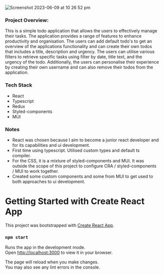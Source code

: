 ![Screenshot 2023-06-09 at 10 26 52 pm](https://github.com/JesseTDev/redux-todo-project/assets/121024534/fad592e4-7072-41b0-b873-083e40b4d2c4)

<h3>Project Overview:</h3>

This is a simple todo application that allows the users to effectively manage their tasks. The application provides a range of features to enhance productivity and organisation. The users can add default todo's to get an overview of the applications functionality and can create their own todos that includes a title, description and urgency. The users can utilise various filters to retrieve specific tasks using filter by date, title text, and the urgency of the todo. Additionally, the users can personalise their experience by creating their own username and can also remove their todos from the application.

<h3>Tech Stack</h3>

- React
- Typescript
- Redux
- Styled-components
- MUI

<h3>Notes</h3>

- React was chosen because I aim to become a junior react developer and for its capabilities and ui development.
- First time using typescript. Utilised custom types and default ts compiler.
- For the CSS, it is a mixture of styled-components and MUI. It was outside the scope of this project to configure CRA / styled-components / MUI to work together.
- Created some custom components and some from MUI to get used to both approaches to ui development.

# Getting Started with Create React App

This project was bootstrapped with [Create React App](https://github.com/facebook/create-react-app).

### `npm start`

Runs the app in the development mode.\
Open [http://localhost:3000](http://localhost:3000) to view it in your browser.

The page will reload when you make changes.\
You may also see any lint errors in the console.
